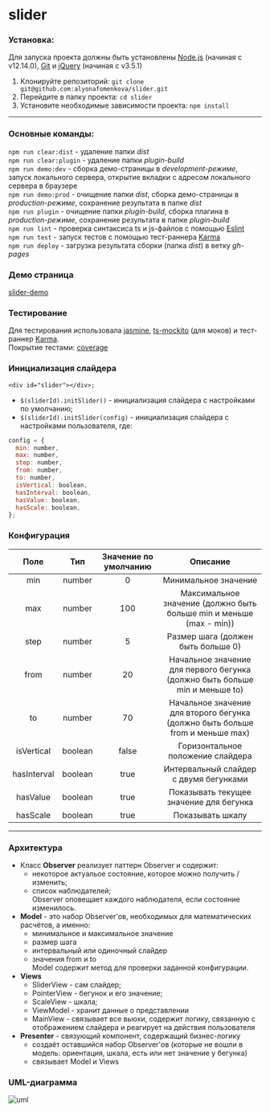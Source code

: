 # slider
### Установка:<br/>
Для запуска проекта должны быть установлены [Node.js](https://nodejs.org/en/) (начиная с v12.14.0), [Git](https://git-scm.com/download) и [jQuery](https://jquery.com/) (начиная с v3.5.1)<br/>
1. Клонируйте репозиторий: `git clone git@github.com:alyonafomenkova/slider.git`<br/>
2. Перейдите в папку проекта: `cd slider`<br/>
3. Установите необходимые зависимости проекта: `npm install`<br/>
---
### Основные команды: <br/>
`npm run clear:dist` - удаление папки *dist*<br/>
`npm run clear:plugin` - удаление папки *plugin-build*<br/>
`npm run demo:dev` - сборка демо-страницы в *development-режиме*, запуск локального сервера, открытие вкладки с адресом локального сервера в браузере<br/>
`npm run demo:prod` - очищение папки *dist*, сборка демо-страницы в *production-режиме*, сохранение результата в папке *dist*<br/>
`npm run plugin` - очищение папки *plugin-build*, сборка плагина в *production-режиме*, сохранение результата в папке *plugin-build*<br/>
`npm run lint` - проверка синтаксиса ts и js-файлов с помощью [Eslint](https://eslint.org/)<br/>
`npm run test` - запуск тестов с помощью тест-раннера [Karma](https://karma-runner.github.io/latest/index.html)<br/>
`npm run deploy` - загрузка результата сборки (папка *dist*) в ветку *gh-pages*<br/>

### Демо страница<br/>
[slider-demo](https://alyonafomenkova.github.io/slider/demo.html)
### Тестирование<br/>
Для тестирования использовала [jasmine](https://jasmine.github.io/), [ts-mockito](https://www.npmjs.com/package/ts-mockito) (для моков) и тест-раннер [Karma](https://karma-runner.github.io/latest/index.html).<br/>
Покрытие тестами: [coverage](https://alyonafomenkova.github.io/slider/coverage/index.html)<br/>

### Инициализация слайдера<br/>
`<div id="slider"></div>;`
- `$(sliderId).initSlider()` - инициализация слайдера с настройками по умолчанию;<br/>
- `$(sliderId).initSlider(config)` - инициализация слайдера с настройками пользователя, где:<br/>
```javascript
config = {
  min: number,
  max: number,
  step: number,
  from: number,
  to: number,
  isVertical: boolean,
  hasInterval: boolean,
  hasValue: boolean,
  hasScale: boolean,
};
```
### Конфигурация
Поле | Тип | Значение по умолчанию | Описание
:------------: | :-------------: | :-------------: | :-------------:
min | number | 0 | Минимальное значение
max | number | 100 | Максимальное значение (должно быть больше min и меньше (max - min))
step | number | 5 | Размер шага (должен быть больше 0)
from | number | 20 | Начальное значение для первого бегунка (должно быть больше min и меньше to)
to | number | 70 | Начальное значение для второго бегунка (должно быть больше from и меньше max)
isVertical | boolean | false | Горизонтальное положение слайдера
hasInterval | boolean | true | Интервальный слайдер с двумя бегунками
hasValue | boolean | true | Показывать текущее значение для бегунка
hasScale | boolean | true | Показывать шкалу

---
### Архитектура
- Класс **Observer** реализует паттерн Observer и содержит:
  - некоторое актуальое состояние, которое можно получить / изменить;
  - список наблюдателей;<br/>
Observer оповещает каждого наблюдателя, если состояние изменилось.  
- **Model** - это набор Observer'ов, необходимых для математических расчётов, а именно:
  - минимальное и максимальное значение
  - размер шага
  - интервальный или одиночный слайдер
  - значения from и to<br/>
Model содержит метод для проверки заданной конфигурации.
- **Views**
  - SliderView - сам слайдер;
  - PointerView - бегунок и его значение;
  - ScaleView - шкала;<br/>
  - ViewModel - хранит данные о представлении<br/>
  - MainView - связывает все вьюхи, содержит логику, связанную с отображением слайдера и реагирует на действия пользователя<br/>
- **Presenter** - связующий компонент, содержащий бизнес-логику
  - создаёт оставшийся набор Observer'ов (которые не вошли в модель: ориентация, шкала, есть или нет значение у бегунка)
  - связывает Model и Views
### UML-диаграмма
![uml](https://alyonafomenkova.github.io/slider/assets/diagram.jpeg)
